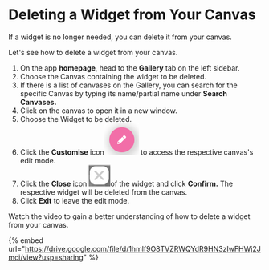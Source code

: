 # Deleting a Widget from Your Canvas

If a widget is no longer needed, you can delete it from your canvas.

Let's see how to delete a widget from your canvas.

1. On the app **homepage**, head to the **Gallery** tab on the left sidebar.
2. Choose the Canvas containing the widget to be deleted.
3. If there is a list of canvases on the Gallery, you can search for the specific Canvas by typing its name/partial name under **Search Canvases.**
4. Click on the canvas to open it in a new window.
5. Choose the Widget to be deleted.
6. Click the **Customise** icon![](<../.gitbook/assets/Customise icon.png>) to access the respective canvas's edit mode.
7. Click the **Close** icon ![](<../.gitbook/assets/Close icon.png>)of the widget and click **Confirm.** The respective widget will be deleted from the canvas.
8. Click **Exit** to leave the edit mode.

Watch the video to gain a better understanding of how to delete a widget from your canvas.

{% embed url="https://drive.google.com/file/d/1hmlf9O8TVZRWQYdR9HN3zIwFHWj2Jmci/view?usp=sharing" %}
